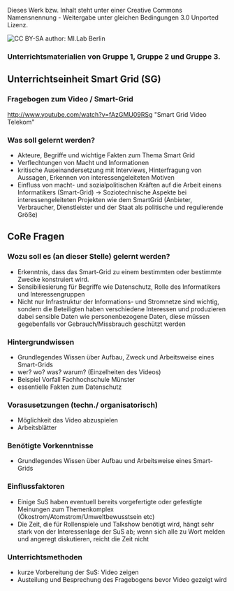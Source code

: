 Dieses Werk bzw. Inhalt steht unter einer Creative Commons Namensnennung - Weitergabe unter gleichen Bedingungen 3.0 Unported Lizenz.

<img src="http://i.creativecommons.org/l/by-sa/3.0/de/88x31.png" alt="CC BY-SA">
author: MI.Lab Berlin

### Unterrichtsmaterialien von  Gruppe 1, Gruppe 2 und Gruppe 3.

## Unterrichtseinheit Smart Grid (SG)

### Fragebogen zum Video / Smart-Grid
http://www.youtube.com/watch?v=fAzGMU09RSg "Smart Grid Video Telekom"
###  Was soll gelernt werden?
   * Akteure, Begriffe und wichtige Fakten zum Thema Smart Grid
   * Verflechtungen von Macht und Informationen
   * kritische Auseinandersetzung mit Interviews, Hinterfragung von Aussagen, Erkennen von interessengeleiteten Motiven
   *  Einfluss von macht- und sozialpolitischen Kräften auf die Arbeit einens Informatikers (Smart-Grid) -> Soziotechnische Aspekte bei interessengeleiteten Projekten wie dem SmartGrid  (Anbieter, Verbraucher, Dienstleister und der Staat als politische und regulierende Größe)

## CoRe Fragen
### Wozu soll es (an dieser Stelle) gelernt werden?
   * Erkenntnis, dass das Smart-Grid zu einem bestimmten oder bestimmte Zwecke  konstruiert wird.
   * Sensibiliesierung für Begriffe wie Datenschutz, Rolle des Informatikers und Interessengruppen
   * Nicht nur Infrastruktur der  Informations- und Stromnetze sind wichtig, sondern die Beteiligten haben  verschiedene Interessen und  produzieren dabei sensible Daten wie personenbezogene Daten, diese müssen gegebenfalls vor Gebrauch/Missbrauch geschützt werden

### Hintergrundwissen 
   * Grundlegendes Wissen über Aufbau, Zweck und Arbeitsweise eines Smart-Grids
   * wer? wo? was? warum? (Einzelheiten des Videos) 
   * Beispiel Vorfall Fachhochschule Münster 
   * essentielle Fakten zum Datenschutz

### Vorasusetzungen (techn./ organisatorisch)
   * Möglichkeit das Video abzuspielen
   * Arbeitsblätter 

### Benötigte Vorkenntnisse
   * Grundlegendes Wissen über Aufbau und Arbeitsweise eines Smart-Grids

### Einflussfaktoren
   * Einige SuS haben eventuell bereits vorgefertigte oder gefestigte Meinungen zum Themenkomplex (Ökostrom/Atomstrom/Umweltbewusstsein etc)
   * Die Zeit, die für Rollenspiele und Talkshow benötigt wird, hängt sehr stark von der Interessenlage der SuS ab; wenn sich alle zu Wort melden und angeregt diskutieren, reicht die Zeit nicht  

### Unterrichtsmethoden
   * kurze Vorbereitung der SuS: Video zeigen 
   * Austeilung und Besprechung des Fragebogens bevor Video gezeigt wird

